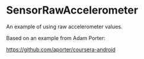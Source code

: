 # SensorRawAccelerometer

An example of using raw accelerometer values.

Based on an example from Adam Porter:

https://github.com/aporter/coursera-android
